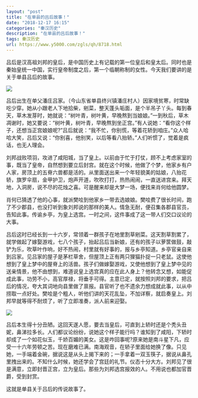 ```yaml
---
layout: "post"
title: "在单县的吕后故事！"
date: "2018-12-17 16:15"
categories: "秦汉历史"
description: "在单县的吕后故事！"
tags: 秦汉历史
url: https://www.y5000.com/zgls/qh/8718.html
---
```






吕后是汉高祖刘邦的皇后，是中国历史上有记载的第一位皇后和皇太后。同时也是秦始皇统一中国，实行皇帝制度之后，第一个临朝称制的女性。今天我们要讲的是关于单县吕后的故事。

![](https://img.y5000.com/uploads/allimg/161229/8-161229104R0648.jpg)

吕后出生在单父潘庄吕家。（今山东省单县终兴镇潘庄村人）因家境贫寒，时常缺吃少穿。她从小跟老人下地拾柴，剜菜，整天蓬头垢面，是个半吊子丫头。每到春天，草木发芽时，她就说：“树叶青，树叶黄，早晚熬到当娘娘。”一到秋后，草木凋谢时，她又要说：“树叶黄，树叶青，早晚熬到坐正宫。”有人说她：“看你这个样子，还想当正宫娘娘呢?”吕后就说：“我不忙，你别慌，等着花轿到咱庄。”众人哈哈大笑，吕后又说：“你别喜，他别笑，以后等看八抬轿。”人们听惯了，觉着是疯话，也无人理会。

刘邦战败项羽，攻进了咸阳城，当了皇上。以前由于忙于打仗，顾不上考虑家室的事，既当了皇帝，自然想到要立后封宫。就在这个时候，他做了个梦，他家乡有户人家，房顶上的五脊六兽都是活的。从里面送出来一个年轻貌美的姑娘，八抬花轿，旗罗伞扇，金甲护卫，炮声开道，吹吹打打，热热闹闹，一直送进宫来。拜天地，入洞房，说不尽的花烛之喜。可是醒来却是大梦一场，便找来肖何给他圆梦。

肖何已猜透了他的心事，就派樊哙到他家乡一带去选娘娘。樊哙费了很长时间，跑了不少郡县，也没打听到象刘邦说的那样的美人。情急无耐，便召集各郡县官员，告知此事。传谕乡亭，为皇上选宫。一时之间，这件事成了这一带人们交口议论的大事。

吕后这时已经长到一十六岁，常领着一群孩子在地里割草剜菜。这天割草割累了，就学做起了嫁娶游戏，七八个孩子，抬起吕后当新娘，还有的孩子以萝筐做鼓，敲铲为乐，吹草叶作响，好不热闹，村里就有好事的，报与乡亭知道。乡亭官亲自来到吕家。见吕家的屋子是茅栏草舍，但屋顶上正有两只狸猫扑捉一只老鼠。这使他想到了皇上梦中的屋脊上的活兽。孩子们做嫁娶游戏，又使他想到了皇上梦中见的送亲情景，他不由想到，难道说皇上选宫真的应在此人身上？他转念又想，如能促成此事，功劳不小，高官厚禄，将垂手可得。主意已定，就按照刘邦的要求，把吕后的情况，夸大其词地向县里做了禀报。县官听了也不遗余力想成就此事，以从中捞取一点好处。樊哙是个粗人，听他们讲的天花乱坠，不加详察，就启奏皇上。刘邦早就等得不耐烦了，听了立即准奏，派人前来迎娶。

![](https://img.y5000.com/uploads/allimg/161229/8-161229104Q1449.jpg)

吕后本生得十分丑陋。这回天遂人愿，要去当皇后，可直到上轿时还是个秃头丑妮，鼻涕拉多长。人们都议论纷纷，说她这个样子能行吗？谁知到了咸阳，下轿时却成了一个如花似玉，千娇百媚的美女。这是咋回事呢?原来她是南斗星下凡，应受一十六年劳顿之苦。现在磨难已满。南海观音，在轿子里面给她换了像。只见她，一手端着金碗，据说这是从头上揭下来的；一手拿着一双玉筷子，据说从鼻孔里拽出来的。不知什么时候，她还学会了宫廷的礼节。仪态十分大方。刘邦见了很是满意，立即封晋正宫，立为皇后。那些为刘邦选宫报效的人。不用说也都加官晋爵，受到封赏。

这就是单县关于吕后的传说故事了。
